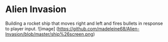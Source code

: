 # Alien Invasion
Building a rocket ship that moves right and left and fires bullets in response to player input.
![image] (https://github.com/madeleine68/Alien-Invasion/blob/master/ship%26screen.png)

